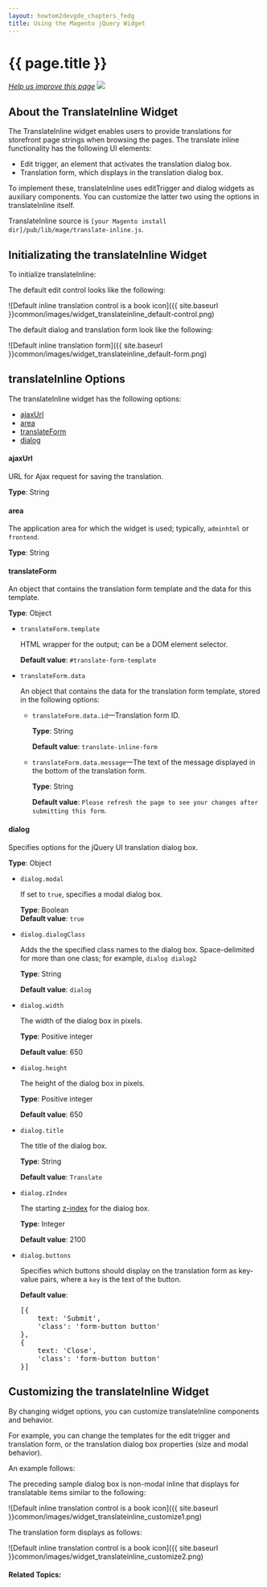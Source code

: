 ```yaml
---
layout: howtom2devgde_chapters_fedg
title: Using the Magento jQuery Widget
---
```

 
<h1 id="fedg_using-ui-lib">{{ page.title }}</h1>

<p><a href="{{ site.githuburl }}guides/m2fedg/v1.0.0.0/javascript/jquery-plugin-translate-inline.md" target="_blank"><em>Help us improve this page</em></a>&nbsp;<img src="{{ site.baseurl }}common/images/newWindow.gif"/></p>

<h2 id="fedg_translate-widget_overview">About the TranslateInline Widget</h2>

The TranslateInline widget enables users to provide translations for storefront page strings when browsing the pages. The translate inline functionality has the following UI elements: 

*	Edit trigger, an element that activates the translation dialog box.
*	Translation form, which displays in the translation dialog box. 

To implement these, translateInline uses editTrigger and dialog widgets as auxiliary components. You can customize the latter two using the options in translateInline itself.  

TranslateInline source is `[your Magento install dir]/pub/lib/mage/translate-inline.js`.

<h2 id="fedg_translate-widget_init">Initializating the translateInline Widget</h2>

To initialize translateInline:

<script src="https://gist.github.com/xcomSteveJohnson/8d3fc4e87110d345dccf.js"></script>

The default edit control looks like the following:

![Default inline translation control is a book icon]({{ site.baseurl }}common/images/widget_translateinline_default-control.png)

The default dialog and translation form look like the following: 

![Default inline translation form]({{ site.baseurl }}common/images/widget_translateinline_default-form.png)

<h2 id="fedg_translate-widget_opt">translateInline Options</h2>

The translateInline widget has the following options:

*	<a href="#fedg_translate-widget_opt_ajaxUrl">ajaxUrl</a>
*	<a href="#fedg_translate-widget_opt_area">area</a>
*	<a href="#fedg_translate-widget_opt_translateForm">translateForm</a>
*	<a href="#fedg_translate-widget_opt_dialog">dialog</a>

<h4 id="fedg_translate-widget_opt_ajaxUrl">ajaxUrl</h4>

URL for Ajax request for saving the translation. 

**Type**: String

<h4 id="fedg_translate-widget_opt_area">area</h4>

The application area for which the widget is used; typically, `adminhtml` or `frontend`. 

**Type**: String

<h4 id="fedg_translate-widget_opt_translateForm">translateForm</h4>

An object that contains the translation form template and the data for this template. 

**Type**: Object

*	`translateForm.template`

	HTML wrapper for the output; can be a DOM element selector. 
	
	**Default value**: `#translate-form-template`
	
*	`translateForm.data` 

	An object that contains the data for the translation form template, stored in the following options: 
	
	*	`translateForm.data.id`&mdash;Translation form ID. 

		**Type**: String 
		
		**Default value**: `translate-inline-form` 

	*	`translateForm.data.message`&mdash;The text of the message displayed in the bottom of the translation form. 
	
		**Type**: String 
		
		**Default value**: `Please refresh the page to see your changes after submitting this form`.
		
<h4 id="fedg_translate-widget_opt_dialog">dialog</h4>

Specifies options for the jQuery UI translation dialog box. 

**Type**: Object

*	`dialog.modal`
	
	If set to `true`, specifies a modal dialog box.
		
	**Type**: Boolean   
	**Default value**: `true`

*	`dialog.dialogClass`
		
	Adds the the specified class names to the dialog box. Space-delimited for more than one class; for example, `dialog dialog2`
		
	**Type**: String 
		
	**Default value**: `dialog` 
 
*	`dialog.width` 

	The width of the dialog box in pixels. 
	
	**Type**: Positive integer 
	
	**Default value**: 650 

*	`dialog.height`
  
	The height of the dialog box in pixels. 

	**Type**: Positive integer 
	
	**Default value**: 650
	
*	`dialog.title`

	The title of the dialog box.

	**Type**:  String 
	
	**Default value**: `Translate`

*	`dialog.zIndex`
  
	The starting <a href="http://en.wikipedia.org/wiki/Z-index" target="_blank">z-index</a> for the dialog box.
	
	**Type**: Integer

	**Default value**: 2100 

*	`dialog.buttons`
  
	Specifies which buttons should display on the translation form as key-value pairs, where a `key` is the text of the button.   
	
	**Default value**:
	
	<pre>[{
		text: 'Submit',
		'class': 'form-button button'
	},
	{
		text: 'Close',
		'class': 'form-button button'
	}]</pre>
	
<h2 id="fedg_widget_translateinline_customize">Customizing the translateInline Widget</h2>

By changing widget options, you can customize translateInline components and behavior. 

For example, you can change the templates for the edit trigger and translation form, or the translation dialog box properties (size and modal behavior). 

An example follows:

<script src="https://gist.github.com/xcomSteveJohnson/4c100b4a78c2a91d9b18.js"></script>

The preceding sample dialog box is non-modal inline that displays for translatable items similar to the following: 

![Default inline translation control is a book icon]({{ site.baseurl }}common/images/widget_translateinline_customize1.png)

The translation form displays as follows:

![Default inline translation control is a book icon]({{ site.baseurl }}common/images/widget_translateinline_customize2.png)





#### Related Topics:

